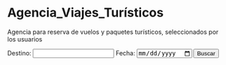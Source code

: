 # Agencia_Viajes_Turísticos
Agencia para reserva de vuelos y paquetes turísticos, seleccionados por los usuarios
<!-- código HTML para la búsqueda de vuelos -->
<form id="busqueda-vuelos">
  <label for="destino">Destino:</label>
  <input type="text" id="destino" name="destino">
  <label for="fecha">Fecha:</label>
  <input type="date" id="fecha" name="fecha">
  <button type="submit">Buscar</button>
</form>
